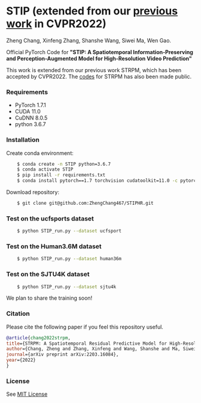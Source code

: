 # STIP (extended from our [previous work](https://arxiv.org/pdf/2203.16084.pdf) in CVPR2022)

Zheng Chang,
Xinfeng Zhang,
Shanshe Wang,
Siwei Ma,
Wen Gao.

Official PyTorch Code for **"STIP: A Spatiotemporal Information-Preserving and Perception-Augmented Model for High-Resolution Video Prediction"**

This work is extended from our previous work STRPM, which has been accepted by CVPR2022. The [codes](https://github.com/ZhengChang467/STRPM) for STRPM has also been made public.

### Requirements
- PyTorch 1.7.1
- CUDA 11.0
- CuDNN 8.0.5
- python 3.6.7

### Installation
Create conda environment:
```bash
    $ conda create -n STIP python=3.6.7
    $ conda activate STIP
    $ pip install -r requirements.txt
    $ conda install pytorch==1.7 torchvision cudatoolkit=11.0 -c pytorch
```
Download repository:
```bash
    $ git clone git@github.com:ZhengChang467/STIPHR.git
```

### Test on the ucfsports dataset
```bash
    $ python STIP_run.py --dataset ucfsport
```
### Test on the Human3.6M dataset
```bash
    $ python STIP_run.py --dataset human36m
```
### Test on the SJTU4K dataset
```bash
    $ python STIP_run.py --dataset sjtu4k
```

We plan to share the training soon!

### Citation
Please cite the following paper if you feel this repository useful.
```bibtex
@article{chang2022strpm,
title={STRPM: A Spatiotemporal Residual Predictive Model for High-Resolution Video Prediction},
author={Chang, Zheng and Zhang, Xinfeng and Wang, Shanshe and Ma, Siwei and Gao, Wen},
journal={arXiv preprint arXiv:2203.16084},
year={2022}
}
```
### License
See [MIT License](https://github.com/ZhengChang467/STIPHR/blob/master/LICENSE)

